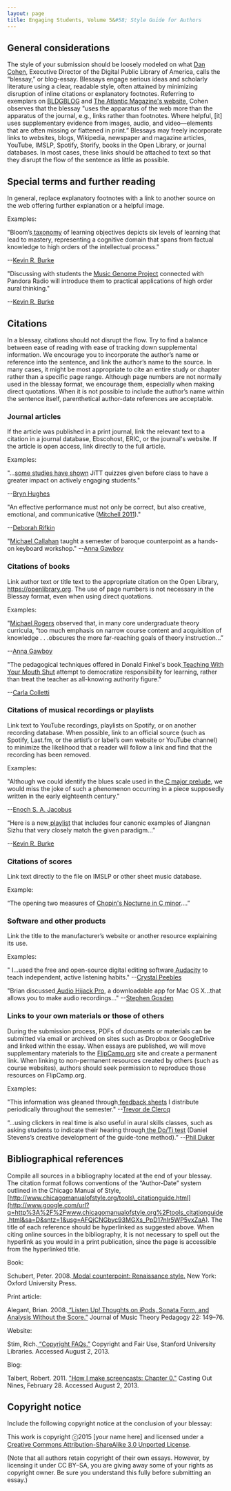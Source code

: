 ```yaml
---
layout: page
title: Engaging Students, Volume 5&#58; Style Guide for Authors
---
```


## General considerations ##

The style of your submission should be loosely modeled on what [Dan Cohen](http://www.google.com/url?q=http%3A%2F%2Fwww.dancohen.org%2F2012%2F05%2F24%2Fthe-blessay%2F&sa=D&sntz=1&usg=AFQjCNGonPQsuUDUtC-SkLUnt0mH9ouOEQ), Executive Director of the Digital Public Library of America, calls the “blessay,” or blog-essay. Blessays engage serious ideas and scholarly literature using a clear, readable style, often attained by minimizing disruption of inline citations or explanatory footnotes. Referring to exemplars on [BLDGBLOG](http://www.google.com/url?q=http%3A%2F%2Fbldgblog.blogspot.com%2F&sa=D&sntz=1&usg=AFQjCNF5uvQuM4eF0KXzhU5ZbEK6lr-QHg) and [The Atlantic Magazine's website,](http://www.google.com/url?q=http%3A%2F%2Fwww.theatlantic.com%2F&sa=D&sntz=1&usg=AFQjCNExLKplTzWiWJfFrJj4leAHF-p0Nw) Cohen observes that the blessay "uses the apparatus of the web more than the apparatus of the journal, e.g., links rather than footnotes. Where helpful, [it] uses supplementary evidence from images, audio, and video—elements that are often missing or flattened in print.” Blessays may freely incorporate links to websites, blogs, Wikipedia, newspaper and magazine articles, YouTube, IMSLP, Spotify, Storify, books in the Open Library, or journal databases. In most cases, these links should be attached to text so that they disrupt the flow of the sentence as little as possible.

## Special terms and further reading ##

In general, replace explanatory footnotes with a link to another source on the web offering further explanation or a helpful image.

Examples:

"Bloom’s[ ](http://www.google.com/url?q=http%3A%2F%2Fscreencasting3point0.wikispaces.com%2Ffile%2Fview%2Fblooms_taxonomy_comparison.jpg%2F300172118%2Fblooms_taxonomy_comparison.jpg&sa=D&sntz=1&usg=AFQjCNGcfKybVi5fNk_UWuGF1b6NjJtjow)[taxonomy](http://www.google.com/url?q=http%3A%2F%2Fscreencasting3point0.wikispaces.com%2Ffile%2Fview%2Fblooms_taxonomy_comparison.jpg%2F300172118%2Fblooms_taxonomy_comparison.jpg&sa=D&sntz=1&usg=AFQjCNGcfKybVi5fNk_UWuGF1b6NjJtjow) of learning objectives depicts six levels of learning that lead to mastery, representing a cognitive domain that spans from factual knowledge to high orders of the intellectual process."

--[Kevin R. Burke](http://www.google.com/url?q=http%3A%2F%2Fwww.flipcamp.org%2Fengagingstudents%2Fburke.html&sa=D&sntz=1&usg=AFQjCNGeeQUeL3f1ydtHzxadxhmGiT3uDA)

"Discussing with students the [Music Genome Project](http://www.google.com/url?q=http%3A%2F%2Fwww.nytimes.com%2F2009%2F10%2F18%2Fmagazine%2F18Pandora-t.html%3F_r%3D0&sa=D&sntz=1&usg=AFQjCNFpIBjXwQVGTFOOcmXstvLNws-C8A) connected with Pandora Radio will introduce them to practical applications of high order aural thinking."

--[Kevin R. Burke](http://www.google.com/url?q=http%3A%2F%2Fwww.flipcamp.org%2Fengagingstudents%2Fburke.html&sa=D&sntz=1&usg=AFQjCNGeeQUeL3f1ydtHzxadxhmGiT3uDA)

## Citations ##

In a blessay, citations should not disrupt the flow. Try to find a balance between ease of reading with ease of tracking down supplemental information. We encourage you to incorporate the author’s name or reference into the sentence, and link the author’s name to the source. In many cases, it might be most appropriate to cite an entire study or chapter rather than a specific page range. Although page numbers are not normally used in the blessay format, we encourage them, especially when making direct quotations. When it is not possible to include the author’s name within the sentence itself, parenthetical author-date references are acceptable.

### ​Journal articles ###

If the article was published in a print journal, link the relevant text to a citation in a journal database, Ebscohost, ERIC, or the journal's website. If the article is open access, link directly to the full article.

Examples:

"…[some studies have shown](http://www.google.com/url?q=http%3A%2F%2Fpubs.acs.org%2Fdoi%2Fabs%2F10.1021%2Fed081p985&sa=D&sntz=1&usg=AFQjCNH8KYdUoRTuH0nrA7c4fiKo1upRVQ) JiTT quizzes given before class to have a greater impact on actively engaging students."

--[Bryn Hughes](http://www.google.com/url?q=http%3A%2F%2Fwww.flipcamp.org%2Fengagingstudents%2Fhughes.html&sa=D&sntz=1&usg=AFQjCNEGxxbyHK1zKv_0qKbgy9AqawI0nw)

"An effective performance must not only be correct, but also creative, emotional, and communicative ([Mitchell 2011](http://www.google.com/url?q=http%3A%2F%2Fconnection.ebscohost.com%2Fc%2Farticles%2F69588305%2Fevaluation-performance-anxiety-music-study&sa=D&sntz=1&usg=AFQjCNEh0wS8GIGEH3h1b3Pbd4mh-YIM8Q))."

--[Deborah Rifkin](http://www.google.com/url?q=http%3A%2F%2Fwww.flipcamp.org%2Fengagingstudents%2Frifkin.html&sa=D&sntz=1&usg=AFQjCNHgs4EmGNUOqs6ie5gntazRHGNLMg)

"[Michael Callahan](http://www.google.com/url?q=http%3A%2F%2Fjmtp.ou.edu%2Fjournal-article%2Fteaching-baroque-counterpoint-through-improvisation-introductory-curriculum&sa=D&sntz=1&usg=AFQjCNFi9rMWXhMvUCjxMtsaNKnB7JvD4w) taught a semester of baroque counterpoint as a hands-on keyboard workshop." --[Anna Gawboy](http://www.google.com/url?q=http%3A%2F%2Fwww.flipcamp.org%2Fengagingstudents%2Fgawboy.html&sa=D&sntz=1&usg=AFQjCNEmuGP7NpoBme7MwEIw8FVH1VlqUA)

### Citations of books ###

Link author text or title text to the appropriate citation on the Open Library, https://openlibrary.org. The use of page numbers is not necessary in the Blessay format, even when using direct quotations.

Examples:

"[Michael Rogers](http://www.google.com/url?q=http%3A%2F%2Fopenlibrary.org%2Fworks%2FOL5595277W%2FTeaching_approaches_in_music_theory&sa=D&sntz=1&usg=AFQjCNFoGl4Z5CxnEJkhfwjWbXE7mBldrA) observed that, in many core undergraduate theory curricula, “too much emphasis on narrow course content and acquisition of knowledge . . .obscures the more far-reaching goals of theory instruction…”

--[Anna Gawboy](http://www.google.com/url?q=http%3A%2F%2Fwww.flipcamp.org%2Fengagingstudents%2Fgawboy.html&sa=D&sntz=1&usg=AFQjCNEmuGP7NpoBme7MwEIw8FVH1VlqUA)

"The pedagogical techniques offered in Donald Finkel's book[ ](http://www.google.com/url?q=http%3A%2F%2Fopenlibrary.org%2Fworks%2FOL3493342W%2FTeaching_with_Your_Mouth_Shut&sa=D&sntz=1&usg=AFQjCNF0siETSv5IVy5_6A4u1oLEPemmRA)[Teaching With Your Mouth Shut](http://www.google.com/url?q=http%3A%2F%2Fopenlibrary.org%2Fworks%2FOL3493342W%2FTeaching_with_Your_Mouth_Shut&sa=D&sntz=1&usg=AFQjCNF0siETSv5IVy5_6A4u1oLEPemmRA) attempt to democratize responsibility for learning, rather than treat the teacher as all-knowing authority figure."

--[Carla Colletti](http://www.google.com/url?q=http%3A%2F%2Fwww.flipcamp.org%2Fengagingstudents%2Fcolletti.html&sa=D&sntz=1&usg=AFQjCNEWabuqPdVJYz5hlgqhH57iawr7Og)

### Citations of musical recordings or playlists ###

Link text to YouTube recordings, playlists on Spotify, or on another recording database. When possible, link to an official source (such as Spotify, Last.fm, or the artist’s or label’s own website or YouTube channel) to minimize the likelihood that a reader will follow a link and find that the recording has been removed.

Examples:

"Although we could identify the blues scale used in the[ ](http://www.youtube.com/watch?v=7j6vrcbi470)[C major prelude](http://www.youtube.com/watch?v=7j6vrcbi470), we would miss the joke of such a phenomenon occurring in a piece supposedly written in the early eighteenth century."

--[Enoch S. A. Jacobus](http://www.google.com/url?q=http%3A%2F%2Fwww.flipcamp.org%2Fengagingstudents%2Fjacobus.html&sa=D&sntz=1&usg=AFQjCNHLEqNFqV9Gq5sNn2XsOwM-lMmgeg)

“Here is a new[ ](http://www.google.com/url?q=http%3A%2F%2Fopen.spotify.com%2Fuser%2F1274395628%2Fplaylist%2F4Hu1YXmMFpjRL7WQd9qiIs&sa=D&sntz=1&usg=AFQjCNHNOu-VyETTAm60o1Xwhu0SCdxXBA)[playlist](http://www.google.com/url?q=http%3A%2F%2Fopen.spotify.com%2Fuser%2F1274395628%2Fplaylist%2F4Hu1YXmMFpjRL7WQd9qiIs&sa=D&sntz=1&usg=AFQjCNHNOu-VyETTAm60o1Xwhu0SCdxXBA) that includes four canonic examples of Jiangnan Sizhu that very closely match the given paradigm…”

--[Kevin R. Burke](http://www.google.com/url?q=http%3A%2F%2Fwww.flipcamp.org%2Fengagingstudents%2Fburke.html&sa=D&sntz=1&usg=AFQjCNGeeQUeL3f1ydtHzxadxhmGiT3uDA)

### Citations of scores ###

Link text directly to the file on IMSLP or other sheet music database.

Example:

“The opening two measures of [Chopin's Nocturne in C minor](http://www.google.com/url?q=http%3A%2F%2Fimslp.org%2Fwiki%2FNocturne_in_C_minor%2C_B.108_(Chopin%2C_Fr%25C3%25A9d%25C3%25A9ric)&sa=D&sntz=1&usg=AFQjCNFlfrLPWg_zURRyiyepdoUC_PuBOQ)….”

### Software and other products ###

Link the title to the manufacturer’s website or another resource explaining its use.

Examples:

" I...used the free and open-source digital editing software[ ](http://www.google.com/url?q=http%3A%2F%2Faudacity.sourceforge.net%2F&sa=D&sntz=1&usg=AFQjCNHghnsJKqtYX5N2GA-UIfaBtUv-Jg)[Audacity](http://www.google.com/url?q=http%3A%2F%2Faudacity.sourceforge.net%2F&sa=D&sntz=1&usg=AFQjCNHghnsJKqtYX5N2GA-UIfaBtUv-Jg) to teach independent, active listening habits." --[Crystal Peebles](http://www.google.com/url?q=http%3A%2F%2Fwww.flipcamp.org%2Fengagingstudents%2Fpeebles.html&sa=D&sntz=1&usg=AFQjCNE8NUmnYZRGs7F-sW3j3Sxp01c2Bg)

"Brian discussed[ ](http://www.google.com/url?q=http%3A%2F%2Fwww.rogueamoeba.com%2Faudiohijackpro%2F&sa=D&sntz=1&usg=AFQjCNGaQfe4TxwAvdpUrIXjptx3Gbnv6w)[Audio Hijack Pro](http://www.google.com/url?q=http%3A%2F%2Fwww.rogueamoeba.com%2Faudiohijackpro%2F&sa=D&sntz=1&usg=AFQjCNGaQfe4TxwAvdpUrIXjptx3Gbnv6w), a downloadable app for Mac OS X…that allows you to make audio recordings…" --[Stephen Gosden](http://www.google.com/url?q=http%3A%2F%2Fwww.flipcamp.org%2Fengagingstudents%2Fgosden.html&sa=D&sntz=1&usg=AFQjCNHcdPQjBI-EYErJWHPL1qsGEpGQSw)

### Links to your own materials or those of others ###

During the submission process, PDFs of documents or materials can be submitted via email or archived on sites such as Dropbox or GoogleDrive and linked within the essay. When essays are published, we will move supplementary materials to the [FlipCamp.org](http://www.flipcamp.org) site and create a permanent link. When linking to non-permanent resources created by others (such as course websites), authors should seek permission to reproduce those resources on FlipCamp.org.

Examples:

"This information was gleaned through[ ](http://www.google.com/url?q=http%3A%2F%2Fweb.mit.edu%2F5.95%2Fhandouts%2Fstudent-feedback-blank-2up.pdf&sa=D&sntz=1&usg=AFQjCNHF1u20Lc2qn1343tJRHHfK-uhmQA)[feedback sheets](http://www.google.com/url?q=http%3A%2F%2Fweb.mit.edu%2F5.95%2Fhandouts%2Fstudent-feedback-blank-2up.pdf&sa=D&sntz=1&usg=AFQjCNHF1u20Lc2qn1343tJRHHfK-uhmQA) I distribute periodically throughout the semester." --[Trevor de Clercq](http://www.google.com/url?q=http%3A%2F%2Fwww.flipcamp.org%2Fengagingstudents%2FdeClercq.html&sa=D&sntz=1&usg=AFQjCNFS5ln7dEHE87dnYbodtijucAWSaw)

“...using clickers in real time is also useful in aural skills classes, such as asking students to indicate their hearing through[ ](https://docs.google.com/a/udel.edu/file/d/0B3FeJtVLAolpWFBQbnhfWnNuWG8/edit)[the Do/Ti test](https://docs.google.com/a/udel.edu/file/d/0B3FeJtVLAolpWFBQbnhfWnNuWG8/edit) (Daniel Stevens’s creative development of the guide-tone method).” --[Phil Duker](http://www.google.com/url?q=http%3A%2F%2Fwww.flipcamp.org%2Fengagingstudents%2Fduker.html&sa=D&sntz=1&usg=AFQjCNEeqk2Zq31s3FnhbZdu2qWRdqiOAw)

## Bibliographical references ##

Compile all sources in a bibliography located at the end of your blessay. The citation format follows conventions of the “Author-Date” system outlined in the Chicago Manual of Style, [http://www.chicagomanualofstyle.org/tools\_citationguide.html](http://www.google.com/url?q=http%3A%2F%2Fwww.chicagomanualofstyle.org%2Ftools_citationguide.html&sa=D&sntz=1&usg=AFQjCNGbyc93MGXs_PpD17nIr5WP5vxZaA). The title of each reference should be hyperlinked as suggested above. When citing online sources in the bibliography, it is not necessary to spell out the hyperlink as you would in a print publication, since the page is accessible from the hyperlinked title.

Book:

Schubert, Peter. 2008.[ ](http://www.google.com/url?q=http%3A%2F%2Fopenlibrary.org%2Fbooks%2FOL16717055M%2FModal_counterpoint_Renaissance_style&sa=D&sntz=1&usg=AFQjCNHtGoodcaoPeoPwxEfDD1jm6OvoEQ)[Modal counterpoint: Renaissance style](http://www.google.com/url?q=http%3A%2F%2Fopenlibrary.org%2Fbooks%2FOL16717055M%2FModal_counterpoint_Renaissance_style&sa=D&sntz=1&usg=AFQjCNHtGoodcaoPeoPwxEfDD1jm6OvoEQ)[.](http://www.google.com/url?q=http%3A%2F%2Fopenlibrary.org%2Fbooks%2FOL16717055M%2FModal_counterpoint_Renaissance_style&sa=D&sntz=1&usg=AFQjCNHtGoodcaoPeoPwxEfDD1jm6OvoEQ) New York: Oxford University Press.

Print article:

Alegant, Brian. 2008.[ ](http://www.google.com/url?q=http%3A%2F%2Fjmtp.ou.edu%2Fjournal-article%2Flisten-thoughts-ipods-sonata-form-and-analysis-without-score&sa=D&sntz=1&usg=AFQjCNFJHQKN_y8cXcPY2_S8b0BjKESMXg)[“Listen Up! Thoughts on iPods, Sonata Form, and Analysis Without the Score.”](http://www.google.com/url?q=http%3A%2F%2Fjmtp.ou.edu%2Fjournal-article%2Flisten-thoughts-ipods-sonata-form-and-analysis-without-score&sa=D&sntz=1&usg=AFQjCNFJHQKN_y8cXcPY2_S8b0BjKESMXg) Journal of Music Theory Pedagogy 22: 149–76.

Website:

Stim, Rich.[ ](http://www.google.com/url?q=http%3A%2F%2Ffairuse.stanford.edu%2Foverview%2Ffaqs%2F&sa=D&sntz=1&usg=AFQjCNEZtSO1fof59GeQ8GHLGPSeOB5JRg)[“Copyright FAQs.”](http://www.google.com/url?q=http%3A%2F%2Ffairuse.stanford.edu%2Foverview%2Ffaqs%2F&sa=D&sntz=1&usg=AFQjCNEZtSO1fof59GeQ8GHLGPSeOB5JRg) Copyright and Fair Use, Stanford University Libraries. Accessed August 2, 2013.

Blog:

Talbert, Robert. 2011. ["How I make screencasts: Chapter 0."](http://www.google.com/url?q=http%3A%2F%2Fchronicle.com%2Fblognetwork%2Fcastingoutnines%2F2011%2F02%2F28%2Fhow-i-make-screencasts-chapter-0%2F&sa=D&sntz=1&usg=AFQjCNGefABmQ0Jhtd-WRkq47OMm6_OykA) Casting Out Nines, February 28. Accessed August 2, 2013.

## Copyright notice ##

Include the following copyright notice at the conclusion of your blessay:

This work is copyright ⓒ2015 [your name here] and licensed under a [Creative Commons Attribution-ShareAlike 3.0 Unported License](http://www.google.com/url?q=http%3A%2F%2Fcreativecommons.org%2Flicenses%2Fby-sa%2F3.0%2F&sa=D&sntz=1&usg=AFQjCNG4j2oPozXv2_VqmmLiVAToFtwKdA).

(Note that all authors retain copyright of their own essays. However, by licensing it under CC BY–SA, you are giving away some of your rights as copyright owner. Be sure you understand this fully before submitting an essay.)
